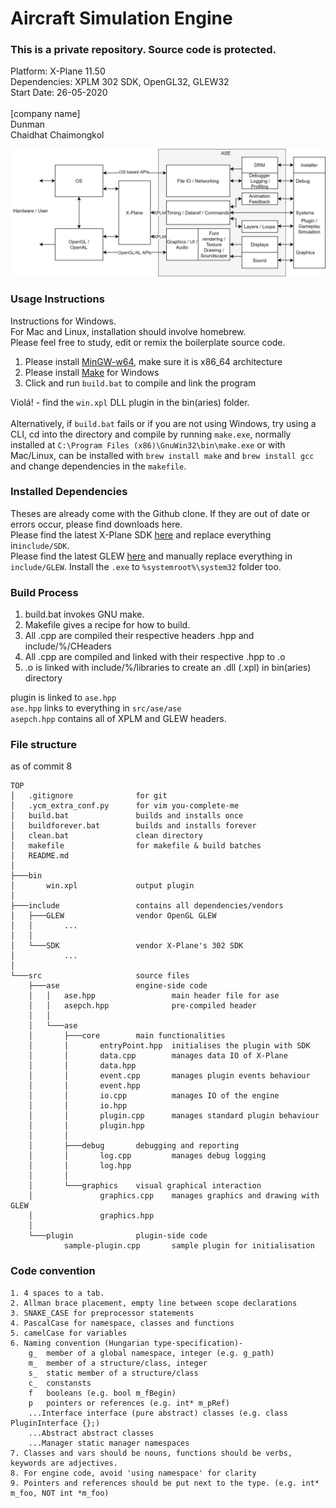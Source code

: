 # Aircraft Simulation Engine
### This is a private repository. Source code is protected.
Platform: X-Plane 11.50\
Dependencies: XPLM 302 SDK, OpenGL32, GLEW32\
Start Date: 26-05-2020\
\
[company name]\
Dunman\
Chaidhat Chaimongkol

![](https://github.com/Chai112/ase/blob/master/ASE-flow-1.png)

### Usage Instructions
Instructions for Windows.\
For Mac and Linux, installation should involve homebrew.\
Please feel free to study, edit or remix the boilerplate source code.
1. Please install [MinGW-w64](https://sourceforge.net/projects/mingw-w64/), make sure it is x86_64 architecture
2. Please install [Make](http://gnuwin32.sourceforge.net/downlinks/make.php) for Windows
3. Click and run `build.bat` to compile and link the program

Violá! - find the `win.xpl` DLL plugin in the bin(aries) folder.\
\
Alternatively, if `build.bat` fails or if you are not using Windows, try using a CLI, cd into the directory and compile by running `make.exe`, normally installed at `C:\Program Files (x86)\GnuWin32\bin\make.exe` or with Mac/Linux, can be installed with `brew install make` and `brew install gcc` and change dependencies in the `makefile`.

### Installed Dependencies
Theses are already come with the Github clone. If they are out of date or errors occur, please find downloads here.\
Please find the latest X-Plane SDK [here](https://developer.x-plane.com/sdk/plugin-sdk-downloads/) and replace everything in`include/SDK`.\
Please find the latest GLEW [here](http://glew.sourceforge.net/install.html) and manually replace everything in `include/GLEW`. Install the `.exe` to `%systemroot%\system32` folder too.

### Build Process
1. build.bat invokes GNU make.
2. Makefile gives a recipe for how to build.
3. All .cpp are compiled their respective headers .hpp and include/%/CHeaders
4. All .cpp are compiled and linked with their respective .hpp to .o
5. .o is linked with include/%/libraries to create an .dll (.xpl) in bin(aries) directory

plugin is linked to `ase.hpp`\
`ase.hpp` links to everything in `src/ase/ase`\
`asepch.hpp` contains all of XPLM and GLEW headers.

### File structure
as of commit 8
```
TOP
│   .gitignore              for git
│   .ycm_extra_conf.py      for vim you-complete-me
│   build.bat               builds and installs once
│   buildforever.bat        builds and installs forever
│   clean.bat               clean directory
│   makefile                for makefile & build batches
│   README.md 
│
├───bin
│       win.xpl             output plugin
│
├───include                 contains all dependencies/vendors
│   ├───GLEW                vendor OpenGL GLEW
│   │       ...
│   │
│   └───SDK                 vendor X-Plane's 302 SDK
│           ...
│
└───src                     source files
    ├───ase                 engine-side code
    │   │   ase.hpp                 main header file for ase
    │   │   asepch.hpp              pre-compiled header
    │   │
    │   └───ase
    │       ├───core        main functionalities
    │       │       entryPoint.hpp  initialises the plugin with SDK
    │       │       data.cpp        manages data IO of X-Plane
    │       │       data.hpp        
    │       │       event.cpp       manages plugin events behaviour
    │       │       event.hpp        
    │       │       io.cpp          manages IO of the engine
    │       │       io.hpp        
    │       │       plugin.cpp      manages standard plugin behaviour
    │       │       plugin.hpp
    │       │
    │       ├───debug       debugging and reporting
    │       │       log.cpp         manages debug logging
    │       │       log.hpp    
    │       │
    │       └───graphics    visual graphical interaction
    │               graphics.cpp    manages graphics and drawing with GLEW
    │               graphics.hpp    
    │
    └───plugin              plugin-side code
            sample-plugin.cpp       sample plugin for initialisation
```

### Code convention
```
1. 4 spaces to a tab.
2. Allman brace placement, empty line between scope declarations
3. SNAKE_CASE for preprocessor statements
4. PascalCase for namespace, classes and functions
5. camelCase for variables
6. Naming convention (Hungarian type-specification)-
    g_  member of a global namespace, integer (e.g. g_path)
    m_  member of a structure/class, integer
    s_  static member of a structure/class
    c_  constansts
    f   booleans (e.g. bool m_fBegin)
    p   pointers or references (e.g. int* m_pRef)
    ...Interface interface (pure abstract) classes (e.g. class PluginInterface {};)
    ...Abstract abstract classes
    ...Manager static manager namespaces
7. Classes and vars should be nouns, functions should be verbs, keywords are adjectives.
8. For engine code, avoid 'using namespace' for clarity
9. Pointers and references should be put next to the type. (e.g. int* m_foo, NOT int *m_foo)
```

